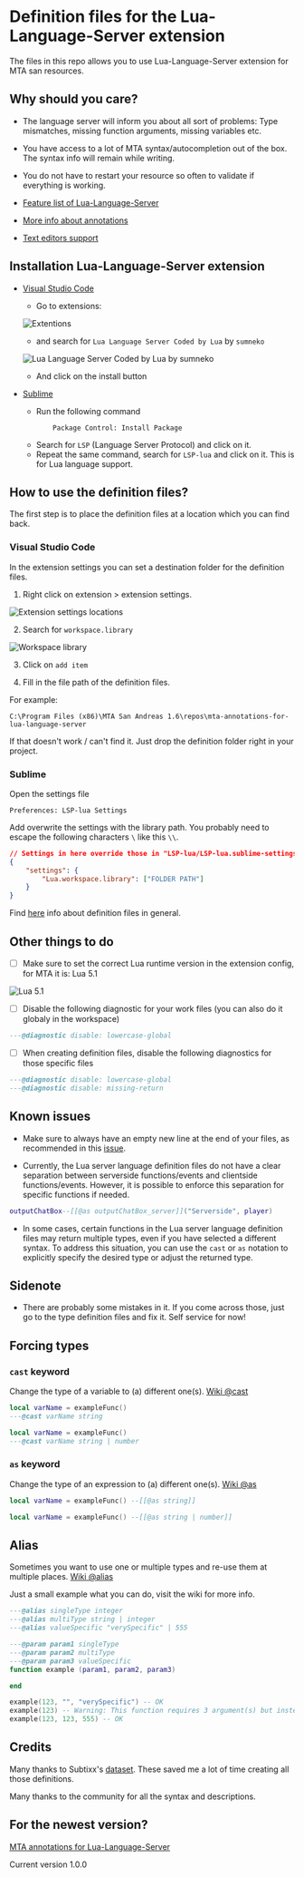 
# Definition files for the Lua-Language-Server extension
The files in this repo allows you to use Lua-Language-Server extension for MTA san resources.

## Why should you care?
* The language server will inform you about all sort of problems: Type mismatches, missing function arguments, missing variables etc.
* You have access to a lot of MTA syntax/autocompletion out of the box. The syntax info will remain while writing.
* You do not have to restart your resource so often to validate if everything is working.

* [Feature list of Lua-Language-Server](https://luals.github.io/)
* [More info about annotations](https://luals.github.io/wiki/annotations/)
* [Text editors support](https://microsoft.github.io/language-server-protocol/implementors/tools/)

## Installation Lua-Language-Server extension

* [Visual Studio Code](https://marketplace.visualstudio.com/items?itemName=sumneko.lua)
    * Go to extensions:

    ![Extentions](images/extensions.png)

    * and search for `Lua Language Server Coded by Lua` by `sumneko`
    
    ![Lua Language Server Coded by Lua by sumneko](images/extension-search-result.png)

    * And click on the install button

* [Sublime](https://github.com/sublimelsp/LSP-lua)
    * Run the following command
        ```
            Package Control: Install Package
        ```
    * Search for `LSP` (Language Server Protocol) and click on it.
    * Repeat the same command, search for `LSP-lua` and click on it. This is for Lua language support.

## How to use the definition files?

The first step is to place the definition files at a location which you can find back.

### Visual Studio Code

In the extension settings you can set a destination folder for the definition files.

1. Right click on extension > extension settings.

![Extension settings locations](images/extension-settings-location.png)

2. Search for `workspace.library`

![Workspace library](images/workspace-library.png)

3. Click on `add item`

4. Fill in the file path of the definition files.

For example:
```
C:\Program Files (x86)\MTA San Andreas 1.6\repos\mta-annotations-for-lua-language-server
```

If that doesn't work / can't find it. Just drop the definition folder right in your project.

### Sublime

Open the settings file
```
Preferences: LSP-lua Settings
```

Add overwrite the settings with the library path. You probably need to escape the following characters `\` like this `\\`.
```JSON
// Settings in here override those in "LSP-lua/LSP-lua.sublime-settings"
{
	"settings": {
		"Lua.workspace.library": ["FOLDER PATH"]
	}
}
```

Find [here](https://luals.github.io/wiki/settings/#workspacelibrary) info about definition files in general.

## Other things to do

- [ ] Make sure to set the correct Lua runtime version in the extension config, for MTA it is: Lua 5.1

![Lua 5.1](images/mta-version.png)

- [ ] Disable the following diagnostic for your work files (you can also do it globaly in the workspace)
```Lua
---@diagnostic disable: lowercase-global
```

- [ ] When creating definition files, disable the following diagnostics for those specific files
```Lua
---@diagnostic disable: lowercase-global
---@diagnostic disable: missing-return
```




## Known issues

- Make sure to always have an empty new line at the end of your files, as recommended in this [issue](https://github.com/LuaLS/lua-language-server/issues/2326).

- Currently, the Lua server language definition files do not have a clear separation between serverside functions/events and clientside functions/events. However, it is possible to enforce this separation for specific functions if needed.
```Lua
outputChatBox--[[@as outputChatBox_server]]("Serverside", player)
```

- In some cases, certain functions in the Lua server language definition files may return multiple types, even if you have selected a different syntax. To address this situation, you can use the `cast` or `as` notation to explicitly specify the desired type or adjust the returned type.

## Sidenote

- There are probably some mistakes in it. If you come across those, just go to the type definition files and fix it. Self service for now!

## Forcing types

### `cast` keyword

Change the type of a variable to (a) different one(s). [Wiki @cast](https://luals.github.io/wiki/annotations/#cast)

```Lua
local varName = exampleFunc()
---@cast varName string
```

```Lua
local varName = exampleFunc()
---@cast varName string | number
```

### `as` keyword

Change the type of an expression to (a) different one(s). [Wiki @as](https://luals.github.io/wiki/annotations/#as)

```Lua
local varName = exampleFunc() --[[@as string]]
```

```Lua
local varName = exampleFunc() --[[@as string | number]]
```

## Alias

Sometimes you want to use one or multiple types and re-use them at multiple places. [Wiki @alias](https://luals.github.io/wiki/annotations/#alias)

Just a small example what you can do, visit the wiki for more info.

```Lua
---@alias singleType integer
---@alias multiType string | integer
---@alias valueSpecific "verySpecific" | 555

---@param param1 singleType
---@param param2 multiType
---@param param3 valueSpecific
function example (param1, param2, param3)

end

example(123, "", "verySpecific") -- OK
example(123) -- Warning: This function requires 3 argument(s) but instead it is receiving 1.Lua Diagnostics.(missing-parameter)
example(123, 123, 555) -- OK
```

## Credits
Many thanks to Subtixx's [dataset](https://github.com/Subtixx/vscode-mtalua/tree/master). These saved me a lot of time creating all those definitions. 


Many thanks to the community for all the syntax and descriptions.

## For the newest version?
[MTA annotations for Lua-Language-Server](https://gitlab.com/IIYAMA12/mta-annotations-for-lua-language-server)

Current version 1.0.0
